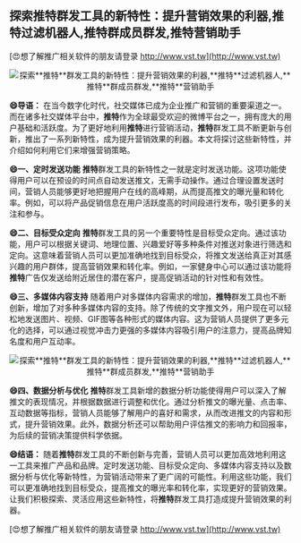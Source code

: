 ## **探索**推特**群发工具的新特性：提升营销效果的利器,**推特**过滤机器人,**推特**群成员群发,**推特**营销助手**

[😍想了解推广相关软件的朋友请登录 http://www.vst.tw](http://www.vst.tw)

 <center><img src="https://vst.tw/MP4/tuiguang/png/1.png" alt="探索**推特**群发工具的新特性：提升营销效果的利器,**推特**过滤机器人,**推特**群成员群发,**推特**营销助手"></center>

**😄导语：**
在当今数字化时代，社交媒体已成为企业推广和营销的重要渠道之一。而在诸多社交媒体平台中，**推特**作为全球最受欢迎的微博平台之一，拥有庞大的用户基础和活跃度。为了更好地利用**推特**进行营销活动，**推特**群发工具不断更新与创新，推出了一系列新特性，成为提升营销效果的利器。本文将探讨这些新特性，并介绍如何利用它们来增强营销策略。

**😄一、定时发送功能**
**推特**群发工具的新特性之一就是定时发送功能。这项功能使得用户可以在预设的时间点自动发送推文，无需手动操作。通过合理设置发送时间，营销人员能够更好地把握用户在线的高峰期，从而提高推文的曝光量和转化率。例如，可以将产品促销信息在用户活跃度高的时间段进行发布，吸引更多的关注和参与。

**😄二、目标受众定向**
**推特**群发工具的另一个重要特性是目标受众定向。通过该功能，用户可以根据关键词、地理位置、兴趣爱好等多种条件对推送对象进行筛选和定向。这意味着营销人员可以更加准确地找到目标受众，将推文发送给真正对其感兴趣的用户群体，提高营销效果和转化率。例如，一家健身中心可以通过该功能将**推特**广告仅发送给附近居住的潜在客户，提高促销活动的针对性和有效性。

**😄三、多媒体内容支持**
随着用户对多媒体内容需求的增加，**推特**群发工具也不断创新，增加了对多种多媒体内容的支持。除了传统的文字推文外，用户现在可以轻松地发送图片、视频、GIF图等各种形式的媒体内容。这为营销人员提供了更多元化的选择，可以通过视觉冲击力更强的多媒体内容吸引用户的注意力，提高品牌知名度和用户互动率。

 <center><img src="https://vst.tw/MP4/tuiguang/png/0.png" alt="探索**推特**群发工具的新特性：提升营销效果的利器,**推特**过滤机器人,**推特**群成员群发,**推特**营销助手"></center>

**😄四、数据分析与优化**
**推特**群发工具新增的数据分析功能使得用户可以深入了解推文的表现情况，并根据数据进行调整和优化。通过分析推文的曝光量、点击率、互动数据等指标，营销人员能够了解用户的喜好和需求，从而改进推文的内容和形式，提升营销效果。此外，数据分析还可以帮助用户评估推文的影响力和回报率，为后续的营销决策提供科学依据。

**😄结语：**
随着**推特**群发工具的不断创新与完善，营销人员可以更加高效地利用这一工具来推广产品和品牌。定时发送功能、目标受众定向、多媒体内容支持以及数据分析与优化等新特性，为营销活动带来了更广阔的可能性。利用这些功能，我们可以更准确地找到目标受众，提高推文的曝光率和转化率，实现更好的营销效果。让我们积极探索、灵活应用这些新特性，将**推特**群发工具打造成提升营销效果的利器。

[😍想了解推广相关软件的朋友请登录 http://www.vst.tw](http://www.vst.tw)



